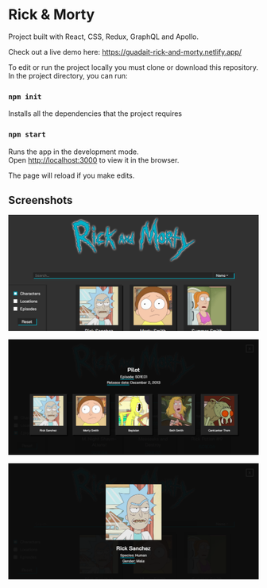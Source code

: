 # Rick & Morty 
Project built with React, CSS, Redux, GraphQL and Apollo.

Check out a live demo here: https://guadait-rick-and-morty.netlify.app/


To edit or run the project locally you must clone or download this repository.
In the project directory, you can run:

### `npm init`

Installs all the dependencies that the project requires

### `npm start`

Runs the app in the development mode.<br />
Open [http://localhost:3000](http://localhost:3000) to view it in the browser.

The page will reload if you make edits.<br />

## Screenshots

![Rick & Morty page](/screenshots/rick-and-morty.png)

![Rick & Morty Episode Modal](/screenshots/ep-modal.png)

![Rick & Morty Character Modal](/screenshots/char-modal.png)
